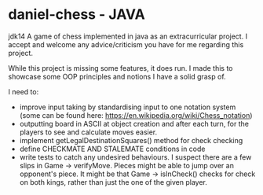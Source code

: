 # daniel-chess - JAVA
jdk14
A game of chess implemented in java as an extracurricular project.
I accept and welcome any advice/criticism you have for me regarding this project.

While this project is missing some features, it does run.
I made this to showcase some OOP principles and notions I have a solid grasp of. 

I need to:
- improve input taking by standardising input to one notation system (some can be found here: https://en.wikipedia.org/wiki/Chess_notation)
- outputting board in ASCII at object creation and after each turn, for the players to see and calculate moves easier.
- implement getLegalDestinationSquares() method for check checking
- define CHECKMATE AND STALEMATE conditions in code
- write tests to catch any undesired behaviours. I suspect there are a few slips in Game -> verifyMove. Pieces might be able to jump over an opponent's piece. It might be that Game -> isInCheck() checks for check on both kings, rather than just the one of the given player.
